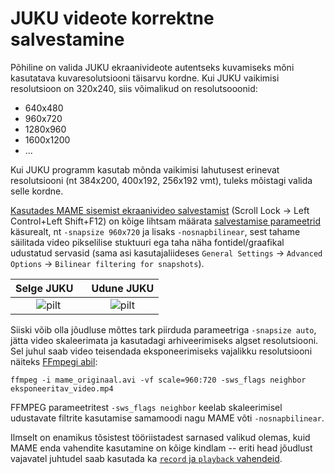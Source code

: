 # JUKU videote korrektne salvestamine

Põhiline on valida JUKU ekraanivideote autentseks kuvamiseks mõni kasutatava kuvaresolutsiooni täisarvu kordne. Kui JUKU vaikimisi resolutsioon on 320x240, siis võimalikud on resolutsooonid:

* 640x480
* 960x720
* 1280x960
* 1600x1200
* ...

Kui JUKU programm kasutab mõnda vaikimisi lahutusest erinevat resolutsiooni (nt 384x200, 400x192, 256x192 vmt), tuleks mõistagi valida selle kordne.

[Kasutades MAME sisemist ekraanivideo salvestamist](https://docs.mamedev.org/usingmame/defaultkeys.html) (Scroll Lock -> Left Control+Left Shift+F12) on kõige lihtsam määrata [salvestamise parameetrid](https://docs.mamedev.org/commandline/commandline-all.html#mame-commandline-snapsize) käsurealt, nt `-snapsize 960x720` ja lisaks `-nosnapbilinear`, sest tahame säilitada video pikselilise stuktuuri ega taha näha fontidel/graafikal udustatud servasid (sama asi kasutajaliideses `General Settings` -> `Advanced Options` -> `Bilinear filtering for snapshots`).

Selge JUKU&nbsp;&nbsp;&nbsp; |  Udune JUKU
:-------------------------:|:-------------------------:
![pilt](https://github.com/user-attachments/assets/a42086ab-e781-4b09-97e4-03299d99d6cf) | ![pilt](https://github.com/user-attachments/assets/6b213717-2d28-4402-a6c8-f7f3d53d3cac)

Siiski võib olla jõudluse mõttes tark piirduda parameetriga `-snapsize auto`, jätta video skaleerimata ja kasutadagi arhiveerimiseks algset resolutsiooni. Sel juhul saab video teisendada eksponeerimiseks vajalikku resolutsiooni näiteks [FFmpegi abil](http://trac.ffmpeg.org/wiki/Scaling#Specifyingscalingalgorithm):

```
ffmpeg -i mame_originaal.avi -vf scale=960:720 -sws_flags neighbor eksponeeritav_video.mp4
```

FFMPEG parameetritest `-sws_flags neighbor` keelab skaleerimisel udustavate filtrite kasutamise samamoodi nagu MAME võti `-nosnapbilinear`.

Ilmselt on enamikus tõsistest tööriistadest sarnased valikud olemas, kuid MAME enda vahendite kasutamine on kõige kindlam -- eriti head jõudlust vajavatel juhtudel saab kasutada ka [`record` ja `playback` vahendeid](https://docs.mamedev.org/commandline/commandline-all.html#core-state-playback-options).
